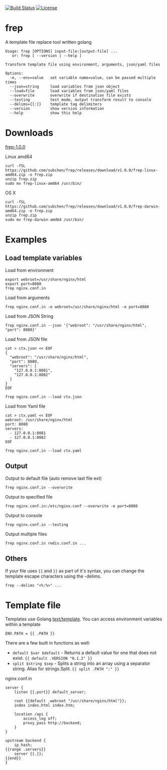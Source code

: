 [![Build Status](https://travis-ci.org/subchen/frep.svg?branch=master)](https://travis-ci.org/subchen/frep)
[![License](http://img.shields.io/badge/License-Apache_2-red.svg?style=flat)](http://www.apache.org/licenses/LICENSE-2.0)


# frep

A template file replace tool written golang

```
Usage: frep [OPTIONS] input-file:[output-file] ...
   or: frep [ --version | --help ]

Transform template file using environment, arguments, json/yaml files

Options:
  -e, --env=value   set variable name=value, can be passed multiple times
  --json=string     load variables from json object
  --load=file       load variables from json/yaml files
  --overwrite       overwrite if destination file exists
  --testing         test mode, output transform result to console
  --delims={{:}}    template tag delimiters
  --version         show version information
  --help            show this help
```

# Downloads

[frep-1.0.0](https://github.com/subchen/frep/releases/tag/v1.0.0)

Linux amd64

```
curl -fSL https://github.com/subchen/frep/releases/download/v1.0.0/frep-linux-amd64.zip -o frep.zip
unzip frep.zip
sudo mv frep-linux-amd64 /usr/bin/
```

OS X

```
curl -fSL https://github.com/subchen/frep/releases/download/v1.0.0/frep-darwin-amd64.zip -o frep.zip
unzip frep.zip
sudo mv frep-darwin-amd64 /usr/bin/
```

# Examples

## Load template variables

Load from environment

```
export webroot=/usr/share/nginx/html
export port=8080
frep nginx.conf.in
```

Load from arguments

```
frep nginx.conf.in -e webroot=/usr/share/nginx/html -e port=8080
```

Load from JSON String

```
frep nginx.conf.in --json '{"webroot": "/usr/share/nginx/html", "port": 8080}'
```

Load from JSON file

```
cat > ctx.json << EOF
{
  "webroot": "/usr/share/nginx/html",
  "port": 8080,
  "servers": [
    "127.0.0.1:8081",
    "127.0.0.1:8082"
  ]
}
EOF

frep nginx.conf.in --load ctx.json
```

Load from Yaml file

```
cat > ctx.yaml << EOF
webroot: /usr/share/nginx/html
port: 8080
servers:
  - 127.0.0.1:8081
  - 127.0.0.1:8082
EOF

frep nginx.conf.in --load ctx.yaml
```

## Output

Output to default file (auto remove last file ext)

```
frep nginx.conf.in --overwrite
```

Output to specified file

```
frep nginx.conf.in:/etc/nginx.conf --overwrite -e port=8080
```

Output to console

```
frep nginx.conf.in --testing
```

Output multiple files

```
frep nginx.conf.in redis.conf.in ...
```

## Others

If your file uses `{{` and `}}` as part of it's syntax, you can change the template escape characters using the -delims.

```
frep --delims "<%:%>" ...
```

# Template file

Templates use Golang [text/template](http://golang.org/pkg/text/template/). You can access environment variables within a template

```
ENV.PATH = {{ .PATH }}
```

There are a few built in functions as well:

* `default $var $default` - Returns a default value for one that does not exist. `{{ default .VERSION "0.1.2" }}`
* `split $string $sep` - Splits a string into an array using a separator string. Alias for strings.Split. `{{ split .PATH ":" }}`

nginx.conf.in

```
server {
    listen {{.port}} default_server;

    root {{default .webroot "/usr/share/nginx/html"}};
    index index.html index.htm;

    location /api {
        access_log off;
        proxy_pass http://backend;
    }
}

upstream backend {
    ip_hash;
{{range .servers}}
    server {{.}};
{{end}}
}
```

